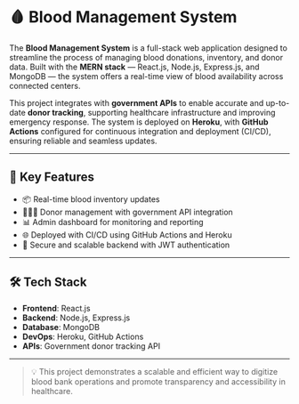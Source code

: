 # 🩸 Blood Management System

The **Blood Management System** is a full-stack web application designed to streamline the process of managing blood donations, inventory, and donor data. Built with the **MERN stack** — React.js, Node.js, Express.js, and MongoDB — the system offers a real-time view of blood availability across connected centers.

This project integrates with **government APIs** to enable accurate and up-to-date **donor tracking**, supporting healthcare infrastructure and improving emergency response. The system is deployed on **Heroku**, with **GitHub Actions** configured for continuous integration and deployment (CI/CD), ensuring reliable and seamless updates.

---

## 🚀 Key Features

- 📦 Real-time blood inventory updates  
- 🧑‍🤝‍🧑 Donor management with government API integration  
- 📊 Admin dashboard for monitoring and reporting  
- 🌐 Deployed with CI/CD using GitHub Actions and Heroku  
- 🔐 Secure and scalable backend with JWT authentication

---

## 🛠️ Tech Stack

- **Frontend**: React.js  
- **Backend**: Node.js, Express.js  
- **Database**: MongoDB  
- **DevOps**: Heroku, GitHub Actions  
- **APIs**: Government donor tracking API

---

> 💡 This project demonstrates a scalable and efficient way to digitize blood bank operations and promote transparency and accessibility in healthcare.
